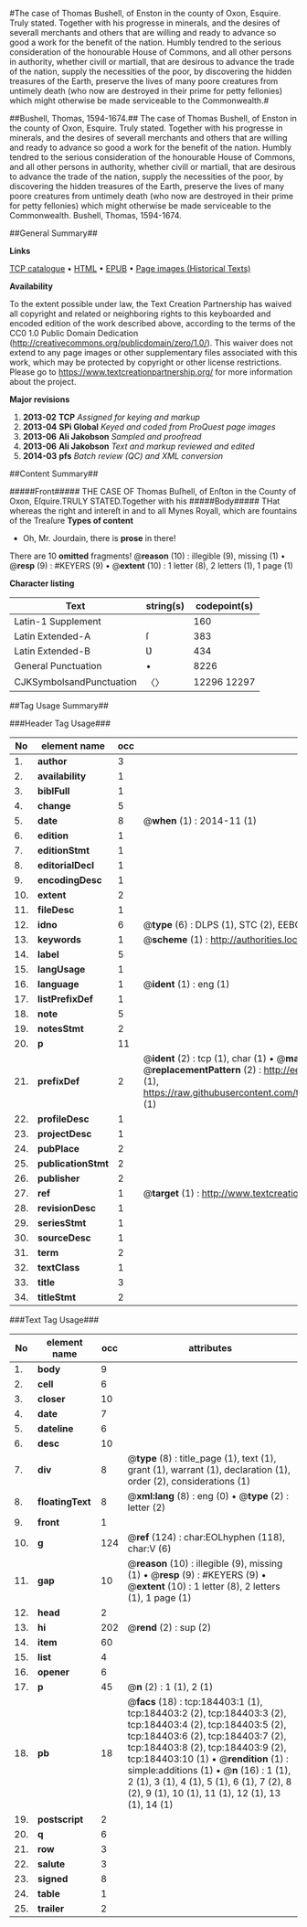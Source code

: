#The case of Thomas Bushell, of Enston in the county of Oxon, Esquire.  Truly stated. Together with his progresse in minerals, and the desires of severall merchants and others that are willing and ready to advance so good a work for the benefit of the nation.  Humbly tendred to the serious consideration of the honourable House of Commons, and all other persons in authority, whether civill or martiall, that are desirous to advance the trade of the nation, supply the necessities of the poor, by discovering the hidden treasures of the Earth, preserve the lives of many poore creatures from untimely death (who now are destroyed in their prime for petty fellonies) which might otherwise be made serviceable to the Commonwealth.#

##Bushell, Thomas, 1594-1674.##
The case of Thomas Bushell, of Enston in the county of Oxon, Esquire.  Truly stated. Together with his progresse in minerals, and the desires of severall merchants and others that are willing and ready to advance so good a work for the benefit of the nation.  Humbly tendred to the serious consideration of the honourable House of Commons, and all other persons in authority, whether civill or martiall, that are desirous to advance the trade of the nation, supply the necessities of the poor, by discovering the hidden treasures of the Earth, preserve the lives of many poore creatures from untimely death (who now are destroyed in their prime for petty fellonies) which might otherwise be made serviceable to the Commonwealth.
Bushell, Thomas, 1594-1674.

##General Summary##

**Links**

[TCP catalogue](http://www.ota.ox.ac.uk/tcp/)  • 
[HTML](http://tei.it.ox.ac.uk/tcp/Texts-HTML/free/B08/B08598.html)  • 
[EPUB](http://tei.it.ox.ac.uk/tcp/Texts-EPUB/free/B08/B08598.epub) • 
[Page images (Historical Texts)](https://historicaltexts.jisc.ac.uk/eebo-64551010e)

**Availability**

To the extent possible under law, the Text Creation Partnership has waived all copyright and related or neighboring rights to this keyboarded and encoded edition of the work described above, according to the terms of the CC0 1.0 Public Domain Dedication (http://creativecommons.org/publicdomain/zero/1.0/). This waiver does not extend to any page images or other supplementary files associated with this work, which may be protected by copyright or other license restrictions. Please go to https://www.textcreationpartnership.org/ for more information about the project.

**Major revisions**

1. __2013-02__ __TCP__ *Assigned for keying and markup*
1. __2013-04__ __SPi Global__ *Keyed and coded from ProQuest page images*
1. __2013-06__ __Ali Jakobson__ *Sampled and proofread*
1. __2013-06__ __Ali Jakobson__ *Text and markup reviewed and edited*
1. __2014-03__ __pfs__ *Batch review (QC) and XML conversion*

##Content Summary##

#####Front#####
THE CASE OF Thomas Buſhell, of Enſton in the County of Oxon, Eſquire.TRULY STATED.Together with his 
#####Body#####
THat whereas the right and intereſt in and to all Mynes Royall, which are fountains of the Treaſure 
**Types of content**

  * Oh, Mr. Jourdain, there is **prose** in there!

There are 10 **omitted** fragments! 
 @__reason__ (10) : illegible (9), missing (1)  •  @__resp__ (9) : #KEYERS (9)  •  @__extent__ (10) : 1 letter (8), 2 letters (1), 1 page (1)

**Character listing**


|Text|string(s)|codepoint(s)|
|---|---|---|
|Latin-1 Supplement| |160|
|Latin Extended-A|ſ|383|
|Latin Extended-B|Ʋ|434|
|General Punctuation|•|8226|
|CJKSymbolsandPunctuation|〈〉|12296 12297|

##Tag Usage Summary##

###Header Tag Usage###

|No|element name|occ|attributes|
|---|---|---|---|
|1.|__author__|3||
|2.|__availability__|1||
|3.|__biblFull__|1||
|4.|__change__|5||
|5.|__date__|8| @__when__ (1) : 2014-11 (1)|
|6.|__edition__|1||
|7.|__editionStmt__|1||
|8.|__editorialDecl__|1||
|9.|__encodingDesc__|1||
|10.|__extent__|2||
|11.|__fileDesc__|1||
|12.|__idno__|6| @__type__ (6) : DLPS (1), STC (2), EEBO-CITATION (1), OCLC (1), VID (1)|
|13.|__keywords__|1| @__scheme__ (1) : http://authorities.loc.gov/ (1)|
|14.|__label__|5||
|15.|__langUsage__|1||
|16.|__language__|1| @__ident__ (1) : eng (1)|
|17.|__listPrefixDef__|1||
|18.|__note__|5||
|19.|__notesStmt__|2||
|20.|__p__|11||
|21.|__prefixDef__|2| @__ident__ (2) : tcp (1), char (1)  •  @__matchPattern__ (2) : ([0-9\-]+):([0-9IVX]+) (1), (.+) (1)  •  @__replacementPattern__ (2) : http://eebo.chadwyck.com/downloadtiff?vid=$1&page=$2 (1), https://raw.githubusercontent.com/textcreationpartnership/Texts/master/tcpchars.xml#$1 (1)|
|22.|__profileDesc__|1||
|23.|__projectDesc__|1||
|24.|__pubPlace__|2||
|25.|__publicationStmt__|2||
|26.|__publisher__|2||
|27.|__ref__|1| @__target__ (1) : http://www.textcreationpartnership.org/docs/. (1)|
|28.|__revisionDesc__|1||
|29.|__seriesStmt__|1||
|30.|__sourceDesc__|1||
|31.|__term__|2||
|32.|__textClass__|1||
|33.|__title__|3||
|34.|__titleStmt__|2||


###Text Tag Usage###

|No|element name|occ|attributes|
|---|---|---|---|
|1.|__body__|9||
|2.|__cell__|6||
|3.|__closer__|10||
|4.|__date__|7||
|5.|__dateline__|6||
|6.|__desc__|10||
|7.|__div__|8| @__type__ (8) : title_page (1), text (1), grant (1), warrant (1), declaration (1), order (2), considerations (1)|
|8.|__floatingText__|8| @__xml:lang__ (8) : eng (0)  •  @__type__ (2) : letter (2)|
|9.|__front__|1||
|10.|__g__|124| @__ref__ (124) : char:EOLhyphen (118), char:V (6)|
|11.|__gap__|10| @__reason__ (10) : illegible (9), missing (1)  •  @__resp__ (9) : #KEYERS (9)  •  @__extent__ (10) : 1 letter (8), 2 letters (1), 1 page (1)|
|12.|__head__|2||
|13.|__hi__|202| @__rend__ (2) : sup (2)|
|14.|__item__|60||
|15.|__list__|4||
|16.|__opener__|6||
|17.|__p__|45| @__n__ (2) : 1 (1), 2 (1)|
|18.|__pb__|18| @__facs__ (18) : tcp:184403:1 (1), tcp:184403:2 (2), tcp:184403:3 (2), tcp:184403:4 (2), tcp:184403:5 (2), tcp:184403:6 (2), tcp:184403:7 (2), tcp:184403:8 (2), tcp:184403:9 (2), tcp:184403:10 (1)  •  @__rendition__ (1) : simple:additions (1)  •  @__n__ (16) : 1 (1), 2 (1), 3 (1), 4 (1), 5 (1), 6 (1), 7 (2), 8 (2), 9 (1), 10 (1), 11 (1), 12 (1), 13 (1), 14 (1)|
|19.|__postscript__|2||
|20.|__q__|6||
|21.|__row__|3||
|22.|__salute__|3||
|23.|__signed__|8||
|24.|__table__|1||
|25.|__trailer__|2||
